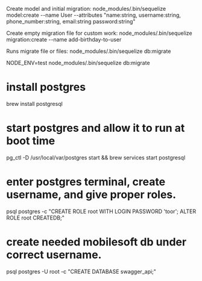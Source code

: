 Create model and initial migration:
node_modules/.bin/sequelize model:create --name User --attributes "name:string, username:string, phone_number:string, email:string password:string"

Create empty migration file for custom work:
node_modules/.bin/sequelize migration:create --name add-birthday-to-user

Runs migrate file or files:
node_modules/.bin/sequelize db:migrate


NODE_ENV=test node_modules/.bin/sequelize db:migrate


# install postgres
brew install postgresql

# start postgres and allow it to run at boot time
pg_ctl -D /usr/local/var/postgres start && brew services start postgresql

# enter postgres terminal, create username, and give proper roles.
psql postgres -c "CREATE ROLE root WITH LOGIN PASSWORD 'toor'; ALTER ROLE root CREATEDB;"

# create needed mobilesoft db under correct username.
psql postgres -U root -c "CREATE DATABASE swagger_api;"